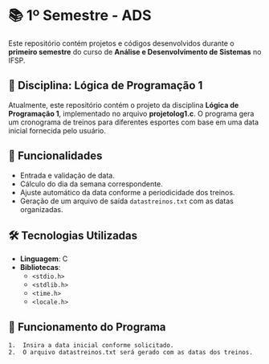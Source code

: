 # 📚 1º Semestre - ADS  

Este repositório contém projetos e códigos desenvolvidos durante o **primeiro semestre** do curso de **Análise e Desenvolvimento de Sistemas** no IFSP.  

## 📌 Disciplina: Lógica de Programação 1  

Atualmente, este repositório contém o projeto da disciplina **Lógica de Programação 1**, implementado no arquivo **projetolog1.c**. O programa gera um cronograma de treinos para diferentes esportes com base em uma data inicial fornecida pelo usuário.  

## 🚀 Funcionalidades  

- Entrada e validação de data.  
- Cálculo do dia da semana correspondente.  
- Ajuste automático da data conforme a periodicidade dos treinos.  
- Geração de um arquivo de saída `datastreinos.txt` com as datas organizadas.  

## 🛠 Tecnologias Utilizadas  

- **Linguagem**: C  
- **Bibliotecas**:  
  - `<stdio.h>`  
  - `<stdlib.h>`  
  - `<time.h>`  
  - `<locale.h>`  

## 📄 Funcionamento do Programa  

	1.	Insira a data inicial conforme solicitado.
	2.	O arquivo datastreinos.txt será gerado com as datas dos treinos.
